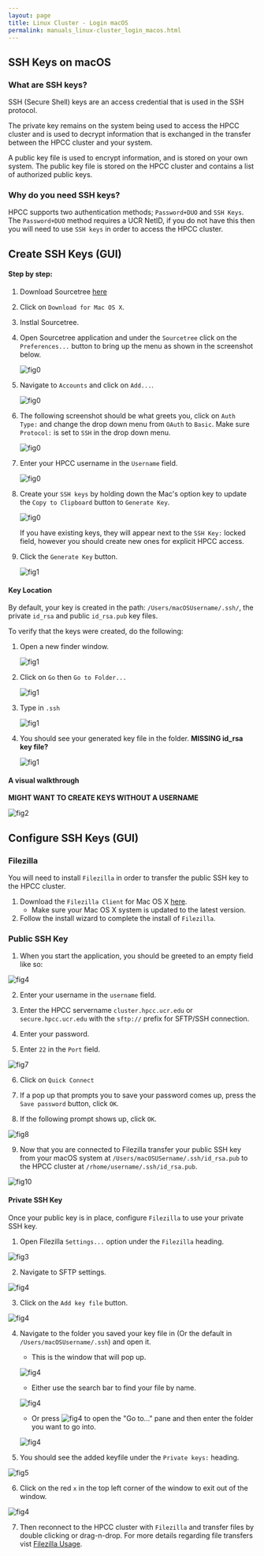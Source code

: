 ```yaml
---
layout: page
title: Linux Cluster - Login macOS 
permalink: manuals_linux-cluster_login_macos.html
---
```


## SSH Keys on macOS

### What are SSH keys?

SSH (Secure Shell) keys are an access credential that is used in the SSH protocol.

The private key remains on the system being used to access the HPCC cluster and is used to decrypt information that is exchanged in the transfer between the HPCC cluster and your system.

A public key file is used to encrypt information, and is stored on your own system.
The public key file is stored on the HPCC cluster and contains a list of authorized public keys.

### Why do you need SSH keys?

HPCC supports two authentication methods; `Password+DUO` and `SSH Keys`.
The `Password+DUO` method requires a UCR NetID, if you do not have this then you will need to use `SSH keys` in order to access the HPCC cluster.

## Create SSH Keys (GUI)

#### Step by step:
1. Download Sourcetree [here](https://www.sourcetreeapp.com)
2. Click on `Download for Mac OS X`.
3. Instlal Sourcetree.
4. Open Sourcetree application and under the `Sourcetree` click on the `Preferences...` button to bring up the menu as shown in the screenshot below.

   ![fig0](images/41.png)
   
5. Navigate to `Accounts` and click on `Add...`.

   ![fig0](images/42.png)

6. The following screenshot should be what greets you, click on `Auth Type:` and change the drop down menu from `OAuth` to `Basic`. Make sure `Protocol:` is set to `SSH` in the drop down menu.

   ![fig0](images/43.png)

7. Enter your HPCC username in the `Username` field.

   ![fig0](images/44.png)
   
8. Create your `SSH keys` by holding down the Mac's option key to update the `Copy to Clipboard` button to `Generate Key`.

   ![fig0](images/13e.png)
   
   If you have existing keys, they will appear next to the `SSH Key:` locked field, however you should create new ones for explicit HPCC access.

9. Click the `Generate Key` button.
   
   ![fig1](images/14e.png)

   

#### Key Location

By default, your key is created in the path: `/Users/macOSUsername/.ssh/`, the private ``id_rsa`` and public ``id_rsa.pub`` key files.

To verify that the keys were created, do the following:

1. Open a new finder window.
   
   ![fig1](images/23.png)

2. Click on `Go` then `Go to Folder...`

   ![fig1](images/21.png)

3. Type in `.ssh`

   ![fig1](images/24.png)

4. You should see your generated key file in the folder. **MISSING id_rsa key file?**

   ![fig1](images/25.png)

#### A visual walkthrough

**MIGHT WANT TO CREATE KEYS WITHOUT A USERNAME**

![fig2](https://confluence.atlassian.com/bitbucket/files/304578655/935365609/1/1502738321650/create_ssh_mac.gif)

## Configure SSH Keys (GUI)


### Filezilla

You will need to install `Filezilla` in order to transfer the public SSH key to the HPCC cluster.

1. Download the `Filezilla Client` for Mac OS X [here](https://filezilla-project.org).
	* Make sure your Mac OS X system is updated to the latest version.
2. Follow the install wizard to complete the install of `Filezilla`.

### Public SSH Key

1. When you start the application, you should be greeted to an empty field like so:

![fig4](images/1e.png)

2. Enter your username in the `username` field.

3. Enter the HPCC servername `cluster.hpcc.ucr.edu` or `secure.hpcc.ucr.edu` with the `sftp://` prefix for SFTP/SSH connection.

4. Enter your password.

5. Enter `22` in the `Port` field.

![fig7](images/8e.png)

6. Click on `Quick Connect`

7. If a pop up that prompts you to save your password comes up, press the `Save password` button, click `OK`.

8. If the following prompt shows up, click `OK`.

![fig8](images/6e.png)

9. Now that you are connected to Filezilla transfer your public SSH key from your macOS system at `/Users/macOSUSername/.ssh/id_rsa.pub` to the HPCC cluster at `/rhome/username/.ssh/id_rsa.pub`.

![fig10](images/4e.png)


#### Private SSH Key

Once your public key is in place, configure `Filezilla` to use your private SSH key.

1. Open Filezilla `Settings...` option under the `Filezilla` heading.

![fig3](images/7e.png)

2. Navigate to SFTP settings.

![fig4](images/3e.png)

3. Click on the `Add key file` button.

![fig4](images/26.png)

4. Navigate to the folder you saved your key file in (Or the default in `/Users/macOSUsername/.ssh`) and open it.

   * This is the window that will pop up.

   ![fig4](images/27.png)

   * Either use the search bar to find your file by name.

   ![fig4](images/28.png)

   * Or press ![fig4](images/31.png) to open the "Go to..." pane and then enter the folder you want to go into.

   ![fig4](images/29.png)

5. You should see the added keyfile under the `Private keys:` heading.

![fig5](images/30.png)

6. Click on the red `x` in the top left corner of the window to exit out of the window.

![fig4](images/32.png)

7. Then reconnect to the HPCC cluster with `Filezilla` and transfer files by double clicking or drag-n-drop. For more details regarding file transfers vist [Filezilla Usage](some_other_page).

